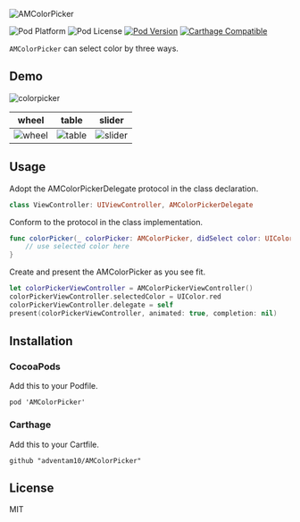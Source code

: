 ![AMColorPicker](https://github.com/Tobaloidee/AMColorPicker/blob/master/logo/logotype-a.png)

![Pod Platform](https://img.shields.io/cocoapods/p/AMColorPicker.svg?style=flat)
![Pod License](https://img.shields.io/cocoapods/l/AMColorPicker.svg?style=flat)
[![Pod Version](https://img.shields.io/cocoapods/v/AMColorPicker.svg?style=flat)](http://cocoapods.org/pods/AMColorPicker)
[![Carthage Compatible](https://img.shields.io/badge/Carthage-compatible-4BC51D.svg?style=flat)](https://github.com/Carthage/Carthage)

`AMColorPicker`  can select color by three ways.

## Demo

![colorpicker](https://user-images.githubusercontent.com/34936885/34912854-08240a12-f92f-11e7-8f1a-f1589ca8f8ec.gif)

|  wheel  |  table  |  slider  |
| ---- | ---- | ---- |
|  ![wheel](https://user-images.githubusercontent.com/34936885/35519518-d76bd3ca-0557-11e8-87f6-8f3c380b1583.png)  |  ![table](https://user-images.githubusercontent.com/34936885/35519545-eb43810e-0557-11e8-83a6-420cb32fe54a.png)  |  ![slider](https://user-images.githubusercontent.com/34936885/35519569-f804158e-0557-11e8-95ea-05318a72db47.png)  |

## Usage

Adopt the AMColorPickerDelegate protocol in the class declaration.

```swift
class ViewController: UIViewController, AMColorPickerDelegate
``` 

Conform to the protocol in the class implementation.

```swift
func colorPicker(_ colorPicker: AMColorPicker, didSelect color: UIColor) {    
    // use selected color here
}
```

Create and present the AMColorPicker as you see fit.

```swift
let colorPickerViewController = AMColorPickerViewController()
colorPickerViewController.selectedColor = UIColor.red
colorPickerViewController.delegate = self
present(colorPickerViewController, animated: true, completion: nil)
```

## Installation

### CocoaPods

Add this to your Podfile.

```ogdl
pod 'AMColorPicker'
```

### Carthage

Add this to your Cartfile.

```ogdl
github "adventam10/AMColorPicker"
```

## License

MIT
